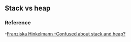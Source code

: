 ## Stack vs heap



### Reference
-[Franziska Hinkelmann -Confused about stack and heap?](https://medium.com/fhinkel/confused-about-stack-and-heap-2cf3e6adb771)
